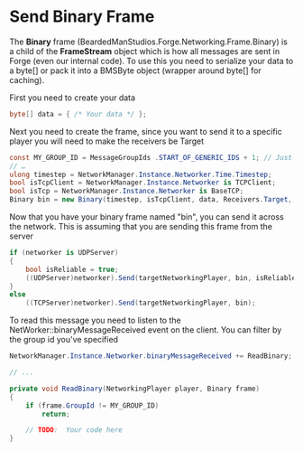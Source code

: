 # Send Binary Frame
The **Binary** frame (BeardedManStudios.Forge.Networking.Frame.Binary) is a child of the **FrameStream** object which is how all messages are sent in Forge (even our internal code). To use this you need to serialize your data to a byte[] or pack it into a BMSByte object (wrapper around byte[] for caching).

First you need to create your data
```csharp
byte[] data = { /* Your data */ };
```

Next you need to create the frame, since you want to send it to a specific player you will need to make the receivers be Target
```csharp
const MY_GROUP_ID = MessageGroupIds .START_OF_GENERIC_IDS + 1; // Just a random message group id that is not being used anywhere else
// …
ulong timestep = NetworkManager.Instance.Networker.Time.Timestep;
bool isTcpClient = NetworkManager.Instance.Networker is TCPClient;
bool isTcp = NetworkManager.Instance.Networker is BaseTCP;
Binary bin = new Binary(timestep, isTcpClient, data, Receivers.Target, MY_GROUP_ID, isTcp);
```

Now that you have your binary frame named "bin", you can send it across the network. This is assuming that you are sending this frame from the server
```csharp
if (networker is UDPServer)
{
    bool isReliable = true;
    ((UDPServer)networker).Send(targetNetworkingPlayer, bin, isReliable);
}
else
    ((TCPServer)networker).Send(targetNetworkingPlayer, bin);
```

To read this message you need to listen to the NetWorker::binaryMessageReceived event on the client. You can filter by the group id you've specified
```csharp
NetworkManager.Instance.Networker.binaryMessageReceived += ReadBinary;

// ...

private void ReadBinary(NetworkingPlayer player, Binary frame)
{
    if (frame.GroupId != MY_GROUP_ID)
        return;

    // TODO:  Your code here
}
```
